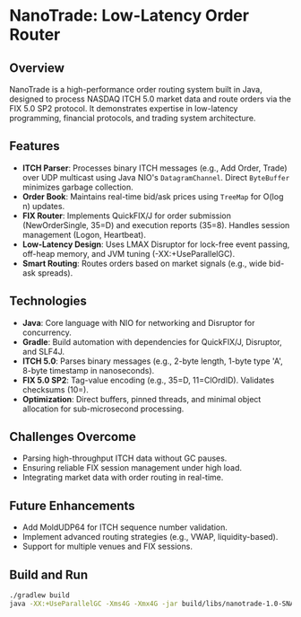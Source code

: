# NanoTrade: Low-Latency Order Router

## Overview
NanoTrade is a high-performance order routing system built in Java, designed to process NASDAQ ITCH 5.0 market data and route orders via the FIX 5.0 SP2 protocol. It demonstrates expertise in low-latency programming, financial protocols, and trading system architecture.

## Features
- **ITCH Parser**: Processes binary ITCH messages (e.g., Add Order, Trade) over UDP multicast using Java NIO's `DatagramChannel`. Direct `ByteBuffer` minimizes garbage collection.
- **Order Book**: Maintains real-time bid/ask prices using `TreeMap` for O(log n) updates.
- **FIX Router**: Implements QuickFIX/J for order submission (NewOrderSingle, 35=D) and execution reports (35=8). Handles session management (Logon, Heartbeat).
- **Low-Latency Design**: Uses LMAX Disruptor for lock-free event passing, off-heap memory, and JVM tuning (-XX:+UseParallelGC).
- **Smart Routing**: Routes orders based on market signals (e.g., wide bid-ask spreads).

## Technologies
- **Java**: Core language with NIO for networking and Disruptor for concurrency.
- **Gradle**: Build automation with dependencies for QuickFIX/J, Disruptor, and SLF4J.
- **ITCH 5.0**: Parses binary messages (e.g., 2-byte length, 1-byte type 'A', 8-byte timestamp in nanoseconds).
- **FIX 5.0 SP2**: Tag-value encoding (e.g., 35=D, 11=ClOrdID). Validates checksums (10=).
- **Optimization**: Direct buffers, pinned threads, and minimal object allocation for sub-microsecond processing.

## Challenges Overcome
- Parsing high-throughput ITCH data without GC pauses.
- Ensuring reliable FIX session management under high load.
- Integrating market data with order routing in real-time.

## Future Enhancements
- Add MoldUDP64 for ITCH sequence number validation.
- Implement advanced routing strategies (e.g., VWAP, liquidity-based).
- Support for multiple venues and FIX sessions.

## Build and Run
```bash
./gradlew build
java -XX:+UseParallelGC -Xms4G -Xmx4G -jar build/libs/nanotrade-1.0-SNAPSHOT.jar
```
